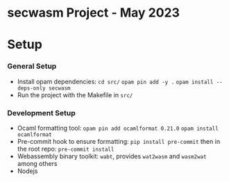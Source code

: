 # secwasm Project - May 2023

# Setup

### General Setup
- Install opam dependencies: `cd src/` `opam pin add -y .` `opam install --deps-only secwasm`
- Run the project with the Makefile in `src/`

### Development Setup
- Ocaml formatting tool: `opam pin add ocamlformat 0.21.0` `opam install ocamlformat`
- Pre-commit hook to ensure formatting: `pip install pre-commit` then in the root repo: `pre-commit install`
- Webassembly binary toolkit: `wabt`, provides `wat2wasm` and `wasm2wat` among others
- Nodejs
